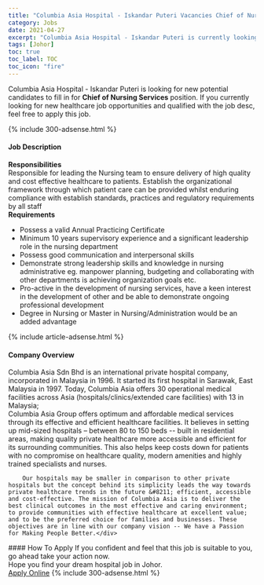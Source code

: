 ```yaml
---
title: "Columbia Asia Hospital - Iskandar Puteri Vacancies Chief of Nursing Services" 
category: Jobs 
date: 2021-04-27 
excerpt: "Columbia Asia Hospital - Iskandar Puteri is currently looking for suitable person to fill in the Chief of Nursing Services which positioned at Johor" 
tags: [Johor] 
toc: true 
toc_label: TOC 
toc_icon: "fire" 
--- 
```


<p>Columbia Asia Hospital - Iskandar Puteri is looking for new potential candidates to fill in for <b>Chief of Nursing Services</b> position. If you currently looking for new healthcare job opportunities and qualified with the job desc, feel free to apply this job.
</p>{% include 300-adsense.html %} 
<div><div><h4>Job Description</h4></div><div><div><span><div><div><b>Responsibilities</b></div><div>Responsible for leading the Nursing team to ensure delivery of high quality and cost effective healthcare to patients. Establish the organizational framework through which patient care can be provided whilst enduring compliance with establish standards, practices and regulatory requirements by all staff</div><div><strong>Requirements</strong></div><ul><li>Possess a valid Annual Practicing Certificate</li><li>Minimum 10 years supervisory experience and a significant leadership role in the nursing department</li><li>Possess good communication and interpersonal skills</li><li>Demonstrate strong leadership skills and knowledge in nursing administrative eg. manpower planning, budgeting and collaborating with other departments is achieving organization goals etc.</li><li>Pro-active in the development of nursing services, have a keen interest in the development of other and be able to demonstrate ongoing professional development</li><li>Degree in Nursing or Master in Nursing/Administration would be an added advantage</li></ul></div></span></div></div></div> 
{% include article-adsense.html %} 
<div><div><h4>Company Overview</h4></div><div><div><span><div><div>
<div>
<div>
			Columbia Asia Sdn Bhd is an international private hospital company, incorporated in Malaysia in 1996. It started its first hospital in Sarawak, East Malaysia in 1997. Today, Columbia Asia offers 30 operational medical facilities across Asia (hospitals/clinics/extended care facilities) with 13 in Malaysia;</div>
<div>
			Columbia Asia Group offers optimum and affordable medical services through its effective and efficient healthcare facilities. It believes in setting up mid-sized hospitals &#8211; between 80 to 150 beds -- built in residential areas, making quality private healthcare more accessible and efficient for its surrounding communities. This also helps keep costs down for patients with no compromise on healthcare quality, modern amenities and highly trained specialists and nurses.</div>
		
		Our hospitals may be smaller in comparison to other private hospitals but the concept behind its simplicity leads the way towards private healthcare trends in the future &#8211; efficient, accessible and cost-effective. The mission of Columbia Asia is to deliver the best clinical outcomes in the most effective and caring environment; to provide communities with effective healthcare at excellent value; and to be the preferred choice for families and businesses. These objectives are in line with our company vision -- We have a Passion for Making People Better.</div>
</div></div></span></div></div></div> 
#### How To Apply 
If you confident and feel that this job is suitable to you, go ahead take your action now. <br/> 
Hope you find your dream hospital job in Johor. <br/> 
<a href="https://www.jobstreet.com.my/en/job/chief-of-nursing-services-4549689?jobId=jobstreet-my-job-4549689" class="btn btn--warning" target="_blank" rel="nofollow noopenner">Apply Online</a> 
{% include 300-adsense.html %} 